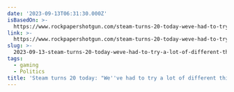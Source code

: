 ```yaml
---
date: '2023-09-13T06:31:30.000Z'
isBasedOn: >-
  https://www.rockpapershotgun.com/steam-turns-20-today-weve-had-to-try-a-lot-of-different-things-over-the-years
link: >-
  https://www.rockpapershotgun.com/steam-turns-20-today-weve-had-to-try-a-lot-of-different-things-over-the-years
slug: >-
  2023-09-13-steam-turns-20-today-weve-had-to-try-a-lot-of-different-things-over-the
tags:
  - gaming
  - Politics
title: 'Steam turns 20 today: "We''ve had to try a lot of different things over the '
---
```


